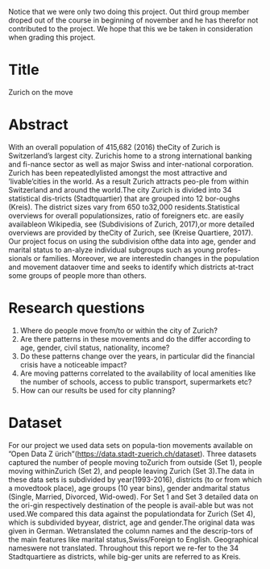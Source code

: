 Notice that we were only two doing this project. Out third group member droped out of the course in beginning of november and he has therefor not contributed to the project. We hope that this we be taken in consideration when grading this project. 
# Title
Zurich on the move
# Abstract
With an overall population of 415,682 (2016) theCity of Zurich is Switzerland’s largest city. Zurichis home to a strong international banking and fi-nance  sector  as  well  as  major  Swiss  and  inter-national corporation.  Zurich has been repeatedlylisted  amongst  the  most  attractive  and  ’livable’cities in the world. As a result Zurich attracts peo-ple from within Switzerland and around the world.The city Zurich is divided into 34 statistical dis-tricts (Stadtquartier) that are grouped into 12 bor-oughs (Kreis).  The district sizes vary from 650 to32,000 residents.Statistical   overviews   for   overall   populationsizes, ratio of foreigners etc.  are easily availableon Wikipedia, see (Subdivisions of Zurich, 2017),or  more  detailed  overviews  are  provided  by  theCity of Zurich, see (Kreise  Quartiere, 2017). Our  project  focus  on  using  the  subdivision  ofthe data into age, gender and marital status to an-alyze individual subgroups such as young profes-sionals or families.   Moreover,  we are interestedin changes in the population and movement dataover time and seeks to identify which districts at-tract some groups of people more than others.

# Research questions
1) Where do people move from/to or within the city of Zurich? 
2) Are there patterns in these movements and do the differ according to age, gender, civil status, nationality, income? 
3) Do these patterns change over the years, in particular did the financial crisis have a noticeable impact?
4) Are moving patterns correlated to the availability of local amenities like the number of schools, access to public transport, supermarkets etc? 
5) How can our results be used for city planning?


# Dataset
For  our  project  we  used  data  sets  on  popula-tion movements available on ”Open Data Z ̈urich”(https://data.stadt-zuerich.ch/dataset).   Three datasets  captured  the  number  of  people  moving  toZurich from outside (Set 1), people moving withinZurich (Set 2), and people leaving Zurich (Set 3).The data in these data sets is subdivided by year(1993-2016), districts (to or from which a movedtook place), age groups (10 year bins), gender andmarital  status  (Single,  Married,  Divorced,  Wid-owed). For Set 1 and Set 3 detailed data on the ori-gin respectively destination of the people is avail-able but was not used.We  compared  this  data  against  the  populationdata  for  Zurich  (Set  4),  which  is  subdivided  byyear, district, age and gender.The  original  data  was  given  in  German.   Wetranslated  the  column  names  and  the  descrip-tors   of   the   main   features   like   marital   status,Swiss/Foreign  to  English.    Geographical  nameswere not translated. Throughout this report we re-fer to the 34 Stadtquartiere as districts, while big-ger units are referred to as Kreis.



